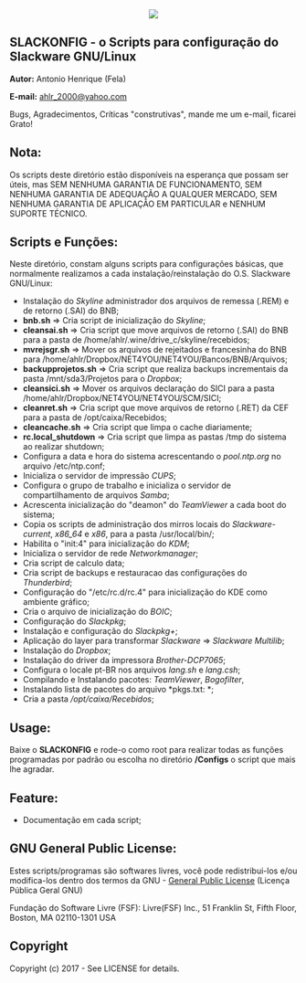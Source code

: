 
<div align="center"><img src="https://github.com/ahlrodrigues/slackonfig/blob/master/Imgs/Slackware1.png"></div> 




**SLACKONFIG** - o Scripts para configuração do Slackware GNU/Linux
--------------



**Autor:** Antonio Henrique (Fela)

**E-mail:** ahlr_2000@yahoo.com


Bugs, Agradecimentos, Críticas "construtivas", mande me um e-mail, ficarei Grato!



**Nota:**
----------

  Os scripts deste diretório estão disponíveis na esperança que possam ser úteis, mas SEM NENHUMA GARANTIA DE FUNCIONAMENTO, SEM NENHUMA GARANTIA DE ADEQUAÇÃO A QUALQUER MERCADO, SEM NENHUMA GARANTIA DE APLICAÇÃO EM PARTICULAR e NENHUM SUPORTE TÉCNICO.



**Scripts e Funções:**
----------------------

  Neste diretório, constam alguns scripts para configurações básicas, que normalmente realizamos a cada instalação/reinstalação do O.S. Slackware GNU/Linux:
 
  - Instalação do *Skyline* administrador dos arquivos de remessa (.REM) e de  retorno (.SAI) do BNB;
  - **bnb.sh** => Cria script de inicialização do *Skyline*; 
  - **cleansai.sh** => Cria script que move arquivos de retorno (.SAI) do BNB para a pasta de /home/ahlr/.wine/drive_c/skyline/recebidos;
  - **mvrejsgr.sh** => Mover os arquivos de rejeitados e francesinha do BNB para /home/ahlr/Dropbox/NET4YOU/NET4YOU/Bancos/BNB/Arquivos;
  - **backupprojetos.sh** => Cria script que realiza backups incrementais da pasta /mnt/sda3/Projetos para o *Dropbox*;
  - **cleansici.sh** => Mover os arquivos declaração do SICI para a pasta /home/ahlr/Dropbox/NET4YOU/NET4YOU/SCM/SICI;
  - **cleanret.sh** => Cria script que move arquivos de retorno (.RET) da CEF para a pasta de /opt/caixa/Recebidos;
  - **cleancache.sh** => Cria script que limpa o cache diariamente;
  - **rc.local\_shutdown** => Cria script que limpa as pastas /tmp do sistema ao realizar shutdown;
  - Configura a data e hora do sistema acrescentando o *pool.ntp.org*  no arquivo /etc/ntp.conf;
  - Inicializa o servidor de impressão *CUPS*;
  - Configura o grupo de trabalho e inicializa o servidor de compartilhamento de arquivos *Samba*;
  - Acrescenta inicialização do "deamon" do *TeamViewer* a cada boot do sistema;
  - Copia os scripts de administração dos mirros locais do *Slackware-current*, *x86_64* e *x86*, para a pasta /usr/local/bin/;
  - Habilita o "init:4" para inicialização do *KDM*;
  - Inicializa o servidor de rede *Networkmanager*;
  - Cria script de calculo data;
  - Cria script de backups e restauracao das configurações do *Thunderbird*;
  - Configuração do "/etc/rc.d/rc.4" para inicialização do KDE como ambiente gráfico;
  - Cria o arquivo de inicialização do *BOIC*;
  - Configuração do *Slackpkg*;
  - Instalação e configuração do *Slackpkg+*;
  - Aplicação do layer para transformar *Slackware* => *Slackware Multilib*;
  - Instalação do *Dropbox*;
  - Instalação do driver da impressora *Brother-DCP7065*;
  - Configura o locale pt-BR nos arquivos *lang.sh* e *lang.csh*;
  - Compilando e Instalando pacotes: *TeamViewer*, *Bogofilter*,
  - Instalando lista de pacotes do arquivo *pkgs.txt: *;
  - Cria a pasta */opt/caixa/Recebidos*;



Usage:
----------
  Baixe o **SLACKONFIG** e rode-o como root para realizar todas as funções programadas por padrão ou escolha no diretório **/Configs** o script que mais lhe agradar.



**Feature:**
-----------

  - Documentação em cada script;



**GNU General Public License:**
-------------------------------

  Estes scripts/programas são softwares livres, você pode redistribui-los e/ou modifica-los dentro dos termos da GNU - [General Public License](https://pt.wikipedia.org/wiki/GNU_General_Public_License) (Licença Pública Geral GNU)

  Fundação do Software Livre (FSF): Livre(FSF) Inc., 51 Franklin St, Fifth Floor, Boston, MA 02110-1301 USA


**Copyright**
-------------

  Copyright (c) 2017 - See LICENSE for details.